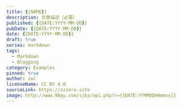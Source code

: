 ```yaml
---
title: {{NAME}}
description: 文章描述（必需）
published: {{DATE:YYYY-MM-DD}}
pubDate: {{DATE:YYYY-MM-DD}}
date: {{DATE:YYYY-MM-DD}}
draft: true
series: markdown
tags:
  - Markdown
  - Blogging
category: Examples
pinned: true
author: zwl
licenseName: CC BY 4.0
sourceLink: https://zzzero.site
image: http://www.98qy.com/sjbz/api.php?r={{DATE:YYMMDDHHmmss}}
---
```

